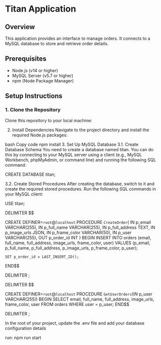 # Titan Application

## Overview
This application provides an interface to manage orders. It connects to a MySQL database to store and retrieve order details.

## Prerequisites
- Node.js (v14 or higher)
- MySQL Server (v5.7 or higher)
- npm (Node Package Manager)

## Setup Instructions

### 1. Clone the Repository
Clone this repository to your local machine:



2. Install Dependencies
Navigate to the project directory and install the required Node.js packages:

bash
Copy code
npm install
3. Set Up MySQL Database
3.1. Create Database Schema
You need to create a database named titan. You can do this by connecting to your MySQL server using a client (e.g., MySQL Workbench, phpMyAdmin, or command line) and running the following SQL command:

CREATE DATABASE titan;

3.2. Create Stored Procedures
After creating the database, switch to it and create the required stored procedures. Run the following SQL commands in your MySQL client:

USE titan;

DELIMITER $$

CREATE DEFINER=`root`@`localhost` PROCEDURE `CreateOrder`(
    IN p_email VARCHAR(255),
    IN p_full_name VARCHAR(255),
    IN p_full_address TEXT,
    IN p_image_urls JSON,
    IN p_frame_color VARCHAR(50),
    IN p_user VARCHAR(255),
    OUT p_order_id INT
)
BEGIN
    INSERT INTO orders (email, full_name, full_address, image_urls, frame_color, user)
    VALUES (p_email, p_full_name, p_full_address, p_image_urls, p_frame_color, p_user);
    
    SET p_order_id = LAST_INSERT_ID();
END$$

DELIMITER ;

DELIMITER $$

CREATE DEFINER=`root`@`localhost` PROCEDURE `GetUserOrders`(IN p_user VARCHAR(255))
BEGIN
    SELECT 
        email,
        full_name,
        full_address,
        image_urls,
        frame_color,
        user
    FROM 
        orders
    WHERE 
        user = p_user;
END$$

DELIMITER ;


In the root of your project, update the .env file and add your database configuration details


run:  npm run start


